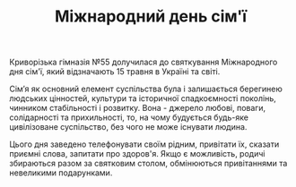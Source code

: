 ﻿---
title: Міжнародний день сім'ї
---

Криворізька гімназія №55 долучилася до святкування Міжнародного дня сім'ї, який відзначають 15 травня в Україні та світі.

Сім’я як основний елемент суспільства була і залишається берегинею людських цінностей, культури та історичної спадкоємності поколінь, чинником стабільності і розвитку. Вона - джерело любові, поваги, солідарності та прихильності, то, на чому будується будь-яке цивілізоване суспільство, без чого не може існувати людина.

Цього дня заведено телефонувати своїм рідним, привітати їх, сказати приємні слова, запитати про здоров'я. Якщо є можливість, родичі збираються разом за святковим столом, обмінюються привітаннями та невеликими подарунками.

<slideshow />
